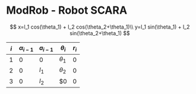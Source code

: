# ModRob - Robot SCARA

$$
x=l_1 cos(\theta_1) + l_2 cos(\theta_2+\theta_1)\\
y=l_1 sin(\theta_1) + l_2 sin(\theta_2+\theta_1)
$$

|$i$|$\alpha_{i-1}$|$a_{i-1}$|$\theta_i$|$r_i$|
|---|--------------|---------|----------|-----|
|$1$|$0$|$0$|$\theta_1$|$0$|
|$2$|$0$|$l_1$|$\theta_2$|$0$|
|$3$|$0$|$l_2$|$0|$0$|